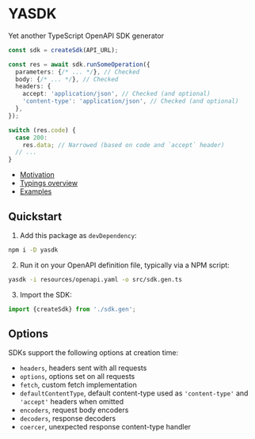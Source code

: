 # YASDK

Yet another TypeScript OpenAPI SDK generator

```typescript
const sdk = createSdk(API_URL);

const res = await sdk.runSomeOperation({
  parameters: {/* ... */}, // Checked
  body: {/* ... */}, // Checked
  headers: {
    accept: 'application/json', // Checked (and optional)
    'content-type': 'application/json', // Checked (and optional)
  },
});

switch (res.code) {
  case 200:
    res.data; // Narrowed (based on code and `accept` header)
  // ...
}
```

+ [Motivation](https://github.com/mtth/yasdk#why)
+ [Typings overview](https://github.com/mtth/yasdk#typings-overview)
+ [Examples](https://github.com/mtth/yasdk#examples)

## Quickstart

1. Add this package as `devDependency`:

```sh
npm i -D yasdk
```

2. Run it on your OpenAPI definition file, typically via a NPM script:

```sh
yasdk -i resources/openapi.yaml -o src/sdk.gen.ts
```

3. Import the SDK:

```typescript
import {createSdk} from './sdk.gen';
```

## Options

SDKs support the following options at creation time:

+ `headers`, headers sent with all requests
+ `options`, options set on all requests
+ `fetch`, custom fetch implementation
+ `defaultContentType`, default content-type used as `'content-type'` and
  `'accept'` headers when omitted
+ `encoders`, request body encoders
+ `decoders`, response decoders
+ `coercer`, unexpected response content-type handler
